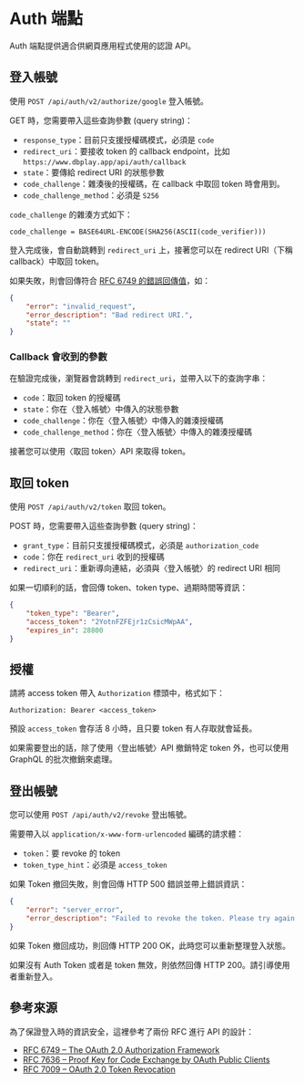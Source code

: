 # Auth 端點

Auth 端點提供適合供網頁應用程式使用的認證 API。

## 登入帳號

使用 `POST /api/auth/v2/authorize/google` 登入帳號。

GET 時，您需要帶入這些查詢參數 (query string)：

- `response_type`：目前只支援授權碼模式，必須是 `code`
- `redirect_uri`：要接收 token 的 callback endpoint，比如 `https://www.dbplay.app/api/auth/callback`
- `state`：要傳給 redirect URI 的狀態參數
- `code_challenge`：雜湊後的授權碼，在 callback 中取回 token 時會用到。
- `code_challenge_method`：必須是 `S256`

`code_challenge` 的雜湊方式如下：

```plain
code_challenge = BASE64URL-ENCODE(SHA256(ASCII(code_verifier)))
```

登入完成後，會自動跳轉到 `redirect_uri` 上，接著您可以在 redirect URI（下稱 callback）中取回 token。

如果失敗，則會回傳符合 [RFC 6749 的錯誤回傳值](https://datatracker.ietf.org/doc/html/rfc6749#section-4.1.2.1)，如：

```json
{
    "error": "invalid_request",
    "error_description": "Bad redirect URI.",
    "state": ""
}
```

### Callback 會收到的參數

在驗證完成後，瀏覽器會跳轉到 `redirect_uri`，並帶入以下的查詢字串：

- `code`：取回 token 的授權碼
- `state`：你在〈登入帳號〉中傳入的狀態參數
- `code_challenge`：你在〈登入帳號〉中傳入的雜湊授權碼
- `code_challenge_method`：你在〈登入帳號〉中傳入的雜湊授權碼

接著您可以使用〈取回 token〉API 來取得 token。

## 取回 token

使用 `POST /api/auth/v2/token` 取回 token。

POST 時，您需要帶入這些查詢參數 (query string)：

- `grant_type`：目前只支援授權碼模式，必須是 `authorization_code`
- `code`：你在 `redirect_uri` 收到的授權碼
- `redirect_uri`：重新導向連結，必須與〈登入帳號〉的 redirect URI 相同

如果一切順利的話，會回傳 token、token type、過期時間等資訊：

```json
{
    "token_type": "Bearer",
    "access_token": "2YotnFZFEjr1zCsicMWpAA",
    "expires_in": 28800
}
```

## 授權

請將 access token 帶入 `Authorization` 標頭中，格式如下：

```plain
Authorization: Bearer <access_token>
```

預設 `access_token` 會存活 8 小時，且只要 token 有人存取就會延長。

如果需要登出的話，除了使用〈登出帳號〉API 撤銷特定 token 外，也可以使用 GraphQL 的批次撤銷來處理。

## 登出帳號

您可以使用 `POST /api/auth/v2/revoke` 登出帳號。

需要帶入以 `application/x-www-form-urlencoded` 編碼的請求體：

- `token`：要 revoke 的 token
- `token_type_hint`：必須是 `access_token`

如果 Token 撤回失敗，則會回傳 HTTP 500 錯誤並帶上錯誤資訊：

```json
{
    "error": "server_error",
    "error_description": "Failed to revoke the token. Please try again later."
}
```

如果 Token 撤回成功，則回傳 HTTP 200 OK，此時您可以重新整理登入狀態。

如果沒有 Auth Token 或者是 token 無效，則依然回傳 HTTP 200。請引導使用者重新登入。

## 參考來源

為了保證登入時的資訊安全，這裡參考了兩份 RFC 進行 API 的設計：

- [RFC 6749 – The OAuth 2.0 Authorization Framework](https://datatracker.ietf.org/doc/html/rfc6749#autoid-35)
- [RFC 7636 – Proof Key for Code Exchange by OAuth Public Clients](https://datatracker.ietf.org/doc/html/rfc7636#section-4.1)
- [RFC 7009 – OAuth 2.0 Token Revocation](https://datatracker.ietf.org/doc/html/rfc7009)
